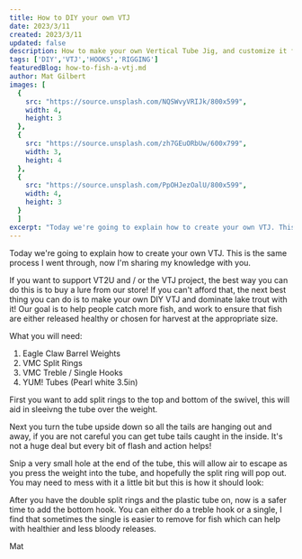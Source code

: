 ```yaml
---
title: How to DIY your own VTJ
date: 2023/3/11
created: 2023/3/11
updated: false
description: How to make your own Vertical Tube Jig, and customize it for your local fishery
tags: ['DIY','VTJ','HOOKS','RIGGING']
featuredBlog: how-to-fish-a-vtj.md
author: Mat Gilbert
images: [
  {
    src: "https://source.unsplash.com/NQSWvyVRIJk/800x599",
    width: 4,
    height: 3
  },
  {
    src: "https://source.unsplash.com/zh7GEuORbUw/600x799",
    width: 3,
    height: 4
  },
  {
    src: "https://source.unsplash.com/PpOHJezOalU/800x599",
    width: 4,
    height: 3
  }
  ]
excerpt: "Today we're going to explain how to create your own VTJ. This is the same process I went through, now I'm sharing my knowledge with you... "
---
```


Today we\'re going to explain how to create your own VTJ. This is the same process I went through, now I'm sharing my knowledge with you.

If you want to support VT2U and / or the VTJ project, the best way you can do this is to buy a lure from our store! If you can't afford that, the next best
thing you can do is to make your own DIY VTJ and dominate lake trout with it! Our goal is to help people catch more fish, and work to ensure that fish are
either released healthy or chosen for harvest at the appropriate size.

What you will need:

1. Eagle Claw Barrel Weights
2. VMC Split Rings
3. VMC Treble / Single Hooks
4. YUM! Tubes (Pearl white 3.5in)

First you want to add split rings to the top and bottom of the swivel, this will aid in sleeivng the tube over the weight.

Next you turn the tube upside down so all the tails are hanging out and away, if you are not careful you can get tube tails caught in the inside. It's not a huge deal but every bit of flash and action helps!

Snip a very small hole at the end of the tube, this will allow air to escape as you press the weight into the tube, and hopefully the split ring will pop out. You may need to mess with it a little bit but this is how it should look:

After you have the double split rings and the plastic tube on, now is a safer time to add the bottom hook. You can either do a treble hook or a single, I find that sometimes the single is easier to remove for fish which can
help with healthier and less bloody releases.

Mat